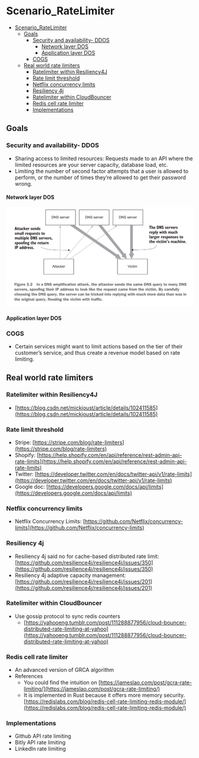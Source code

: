 # Scenario_RateLimiter

- [Scenario_RateLimiter](#scenario_ratelimiter)
  - [Goals](#goals)
    - [Security and availability- DDOS](#security-and-availability--ddos)
      - [Network layer DOS](#network-layer-dos)
      - [Application layer DOS](#application-layer-dos)
    - [COGS](#cogs)
  - [Real world rate limiters](#real-world-rate-limiters)
    - [Ratelimiter within Resiliency4J](#ratelimiter-within-resiliency4j)
    - [Rate limit threshold](#rate-limit-threshold)
    - [Netflix concurrency limits](#netflix-concurrency-limits)
    - [Resiliency 4j](#resiliency-4j)
    - [Ratelimiter within CloudBouncer](#ratelimiter-within-cloudbouncer)
    - [Redis cell rate limiter](#redis-cell-rate-limiter)
    - [Implementations](#implementations)

## Goals

### Security and availability- DDOS

* Sharing access to limited resources: Requests made to an API where the limited resources are your server capacity, database load, etc.
* Limiting the number of second factor attempts that a user is allowed to perform, or the number of times they’re allowed to get their password wrong.

#### Network layer DOS

![](.gitbook/assets/apidesign_dns_amplification.png)

#### Application layer DOS

### COGS

* Certain services might want to limit actions based on the tier of their customer’s service, and thus create a revenue model based on rate limiting.

## Real world rate limiters

### Ratelimiter within Resiliency4J

* [https://blog.csdn.net/mickjoust/article/details/102411585](https://blog.csdn.net/mickjoust/article/details/102411585)

### Rate limit threshold

* Stripe: [https://stripe.com/blog/rate-limiters](https://stripe.com/blog/rate-limiters)
* Shopify: [https://help.shopify.com/en/api/reference/rest-admin-api-rate-limits](https://help.shopify.com/en/api/reference/rest-admin-api-rate-limits)
* Twitter: [https://developer.twitter.com/en/docs/twitter-api/v1/rate-limits](https://developer.twitter.com/en/docs/twitter-api/v1/rate-limits)
* Google doc: [https://developers.google.com/docs/api/limits](https://developers.google.com/docs/api/limits)

### Netflix concurrency limits

* Netflix Concurrency Limits: [https://github.com/Netflix/concurrency-limits](https://github.com/Netflix/concurrency-limits)

### Resiliency 4j

* Resiliency 4j said no for cache-based distributed rate limit: [https://github.com/resilience4j/resilience4j/issues/350](https://github.com/resilience4j/resilience4j/issues/350)
* Resiliency 4j adaptive capacity management: [https://github.com/resilience4j/resilience4j/issues/201](https://github.com/resilience4j/resilience4j/issues/201)

### Ratelimiter within CloudBouncer

* Use gossip protocol to sync redis counters
  * [https://yahooeng.tumblr.com/post/111288877956/cloud-bouncer-distributed-rate-limiting-at-yahoo](https://yahooeng.tumblr.com/post/111288877956/cloud-bouncer-distributed-rate-limiting-at-yahoo)

### Redis cell rate limiter

* An advanced version of GRCA algorithm
* References
  * You could find the intuition on [https://jameslao.com/post/gcra-rate-limiting/](https://jameslao.com/post/gcra-rate-limiting/)
  * It is implemented in Rust because it offers more memory security. [https://redislabs.com/blog/redis-cell-rate-limiting-redis-module/](https://redislabs.com/blog/redis-cell-rate-limiting-redis-module/)

### Implementations

* Github API rate limiting
* Bitly API rate limiting
* LinkedIn rate limiting
